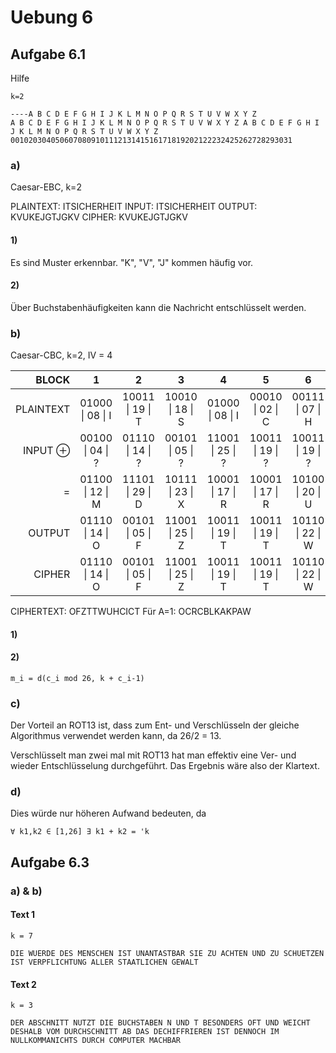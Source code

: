 # Uebung 6

## Aufgabe 6.1

Hilfe
```
k=2

----A B C D E F G H I J K L M N O P Q R S T U V W X Y Z
A B C D E F G H I J K L M N O P Q R S T U V W X Y Z A B C D E F G H I J K L M N O P Q R S T U V W X Y Z
001020304050607080910111213141516171819202122232425262728293031
```

### a)
Caesar-EBC,
k=2

PLAINTEXT: ITSICHERHEIT
INPUT:     ITSICHERHEIT
OUTPUT:    KVUKEJGTJGKV
CIPHER:    KVUKEJGTJGKV

#### 1)
Es sind Muster erkennbar. "K", "V", "J" kommen häufig vor.

#### 2)
Über Buchstabenhäufigkeiten kann die Nachricht entschlüsselt werden.

### b)
Caesar-CBC,
k=2,
IV = 4

| BLOCK     | 1                | 2                | 3                | 4                | 5                | 6                | 7                | 8                | 9                | 10               | 11               | 12               |
| --------: | :--------------: | :--------------: | :--------------: | :--------------: | :--------------: | :--------------: | :--------------: | :--------------: | :--------------: | :--------------: | :--------------: | :--------------: |
| PLAINTEXT | 01000 \| 08 \| I | 10011 \| 19 \| T | 10010 \| 18 \| S | 01000 \| 08 \| I | 00010 \| 02 \| C | 00111 \| 07 \| H | 00100 \| 04 \| E | 10001 \| 17 \| R | 00111 \| 07 \| H | 00100 \| 04 \| E | 01000 \| 08 \| I | 10011 \| 19 \| T |
| INPUT  ⊕  | 00100 \| 04 \| ? | 01110 \| 14 \| ? | 00101 \| 05 \| ? | 11001 \| 25 \| ? | 10011 \| 19 \| ? | 10011 \| 19 \| ? | 10110 \| 22 \| ? | 10100 \| 20 \| ? | 00111 \| 07 \| ? | 00010 \| 02 \| ? | 01000 \| 08 \| ? | 00010 \| 02 \| ? |
|         = | 01100 \| 12 \| M | 11101 \| 29 \| D | 10111 \| 23 \| X | 10001 \| 17 \| R | 10001 \| 17 \| R | 10100 \| 20 \| U | 10010 \| 18 \| S | 00101 \| 05 \| F | 00000 \| 00 \| A | 00110 \| 06 \| G | 00000 \| 00 \| A | 10001 \| 17 \| R |
| OUTPUT    | 01110 \| 14 \| O | 00101 \| 05 \| F | 11001 \| 25 \| Z | 10011 \| 19 \| T | 10011 \| 19 \| T | 10110 \| 22 \| W | 10100 \| 20 \| U | 00111 \| 07 \| H | 00010 \| 02 \| C | 01000 \| 08 \| I | 00010 \| 02 \| C | 10011 \| 19 \| T |
| CIPHER    | 01110 \| 14 \| O | 00101 \| 05 \| F | 11001 \| 25 \| Z | 10011 \| 19 \| T | 10011 \| 19 \| T | 10110 \| 22 \| W | 10100 \| 20 \| U | 00111 \| 07 \| H | 00010 \| 02 \| C | 01000 \| 08 \| I | 00010 \| 02 \| C | 10011 \| 19 \| T |

CIPHERTEXT: OFZTTWUHCICT
Für A=1: OCRCBLKAKPAW

#### 1)

#### 2)
```
m_i = d(c_i mod 26, k + c_i-1)
```

### c)
Der Vorteil an ROT13 ist, dass zum Ent- und Verschlüsseln der gleiche Algorithmus verwendet werden kann, da 26/2 = 13.

Verschlüsselt man zwei mal mit ROT13 hat man effektiv eine Ver- und wieder Entschlüsselung durchgeführt.
Das Ergebnis wäre also der Klartext.

### d)
Dies würde nur höheren Aufwand bedeuten, da
```
∀ k1,k2 ∈ [1,26] ∃ k1 + k2 = 'k
```

## Aufgabe 6.3

### a) & b)

#### Text 1
`k = 7`

```
DIE WUERDE DES MENSCHEN IST UNANTASTBAR SIE ZU ACHTEN UND ZU SCHUETZEN IST VERPFLICHTUNG ALLER STAATLICHEN GEWALT
```

#### Text 2
`k = 3`

```
DER ABSCHNITT NUTZT DIE BUCHSTABEN N UND T BESONDERS OFT UND WEICHT DESHALB VOM DURCHSCHNITT AB DAS DECHIFFRIEREN IST DENNOCH IM NULLKOMMANICHTS DURCH COMPUTER MACHBAR
```